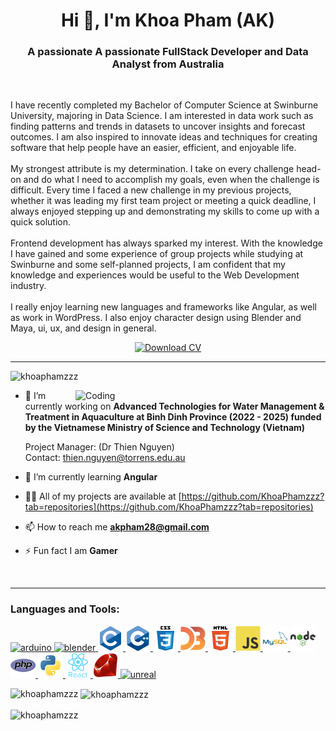 <h1 align="center">Hi 👋, I'm Khoa Pham (AK)</h1>
<h3 align="center">A passionate A passionate FullStack Developer and Data Analyst from Australia</h3>
<br>

I have recently completed my Bachelor of Computer Science at Swinburne University, majoring in Data Science.
I am interested in data work such as finding patterns and trends in datasets to uncover insights and forecast
outcomes. I am also inspired to innovate ideas and techniques for creating software that help people have an
easier, efficient, and enjoyable life.
<br>
<br>
My strongest attribute is my determination. I take on every challenge head-on and do what I need to accomplish
my goals, even when the challenge is difficult. Every time I faced a new challenge in my previous projects,
whether it was leading my first team project or meeting a quick deadline, I always enjoyed stepping up and
demonstrating my skills to come up with a quick solution.
<br>
<br>
Frontend development has always sparked my interest. With the knowledge I have gained and some experience
of group projects while studying at Swinburne and some self-planned projects, I am confident that my knowledge
and experiences would be useful to the Web Development industry.
<br>
<br>
I really enjoy learning new languages and frameworks like Angular, as well as work in WordPress. I also enjoy character design using Blender and Maya, ui, ux, and design in general.


<p align="center">
  <!-- BEGIN DOWNLOAD CV BUTTON -->
  <a href="https://github.com/KhoaPhamzzz/Khoa-s-CV/raw/main/Khoa%20Anh%20Pham%20CV.pdf" target="_blank">
    <img src="https://custom-icon-badges.demolab.com/badge/-Download%20CV-blue?style=for-the-badge&logo=download&logoColor=white" alt="Download CV">
  </a>
  <!-- END DOWNLOAD CV BUTTON -->
</p>



---

<p align="left"> <img src="https://komarev.com/ghpvc/?username=khoaphamzzz&label=Profile%20views&color=0e75b6&style=flat" alt="khoaphamzzz" /> </p>

<img align="right" alt="Coding" width="400" src="https://media.licdn.com/dms/image/D5612AQGOmwfIE5mlWA/article-cover_image-shrink_720_1280/0/1674617947228?e=2147483647&v=beta&t=FTU_isQ6VYfV5D_ueFHPWvT8ZqgDeJG3yr8Mi8lpfk0">

- 🔭 I’m currently working on **Advanced Technologies for Water Management & Treatment in Aquaculture at Binh Dinh Province (2022 - 2025) funded by the Vietnamese Ministry of Science and Technology (Vietnam)**

  Project Manager: (Dr Thien Nguyen) <br>
  Contact: thien.nguyen@torrens.edu.au

- 🌱 I’m currently learning **Angular**

- 👨‍💻 All of my projects are available at [https://github.com/KhoaPhamzzz?tab=repositories](https://github.com/KhoaPhamzzz?tab=repositories)

- 📫 How to reach me **akpham28@gmail.com**

- ⚡ Fun fact I am **Gamer** 



<br>
<p align="left">
</p>

---

<h3 align="left">Languages and Tools:</h3>
<p align="left"> <a href="https://www.arduino.cc/" target="_blank" rel="noreferrer"> <img src="https://cdn.worldvectorlogo.com/logos/arduino-1.svg" alt="arduino" width="40" height="40"/> </a> <a href="https://www.blender.org/" target="_blank" rel="noreferrer"> <img src="https://download.blender.org/branding/community/blender_community_badge_white.svg" alt="blender" width="40" height="40"/> </a> <a href="https://www.cprogramming.com/" target="_blank" rel="noreferrer"> <img src="https://raw.githubusercontent.com/devicons/devicon/master/icons/c/c-original.svg" alt="c" width="40" height="40"/> </a> <a href="https://www.w3schools.com/cpp/" target="_blank" rel="noreferrer"> <img src="https://raw.githubusercontent.com/devicons/devicon/master/icons/cplusplus/cplusplus-original.svg" alt="cplusplus" width="40" height="40"/> </a> <a href="https://www.w3schools.com/css/" target="_blank" rel="noreferrer"> <img src="https://raw.githubusercontent.com/devicons/devicon/master/icons/css3/css3-original-wordmark.svg" alt="css3" width="40" height="40"/> </a> <a href="https://d3js.org/" target="_blank" rel="noreferrer"> <img src="https://raw.githubusercontent.com/devicons/devicon/master/icons/d3js/d3js-original.svg" alt="d3js" width="40" height="40"/> </a> <a href="https://www.w3.org/html/" target="_blank" rel="noreferrer"> <img src="https://raw.githubusercontent.com/devicons/devicon/master/icons/html5/html5-original-wordmark.svg" alt="html5" width="40" height="40"/> </a> <a href="https://developer.mozilla.org/en-US/docs/Web/JavaScript" target="_blank" rel="noreferrer"> <img src="https://raw.githubusercontent.com/devicons/devicon/master/icons/javascript/javascript-original.svg" alt="javascript" width="40" height="40"/> </a> <a href="https://www.mysql.com/" target="_blank" rel="noreferrer"> <img src="https://raw.githubusercontent.com/devicons/devicon/master/icons/mysql/mysql-original-wordmark.svg" alt="mysql" width="40" height="40"/> </a> <a href="https://nodejs.org" target="_blank" rel="noreferrer"> <img src="https://raw.githubusercontent.com/devicons/devicon/master/icons/nodejs/nodejs-original-wordmark.svg" alt="nodejs" width="40" height="40"/> </a> <a href="https://www.php.net" target="_blank" rel="noreferrer"> <img src="https://raw.githubusercontent.com/devicons/devicon/master/icons/php/php-original.svg" alt="php" width="40" height="40"/> </a> <a href="https://www.python.org" target="_blank" rel="noreferrer"> <img src="https://raw.githubusercontent.com/devicons/devicon/master/icons/python/python-original.svg" alt="python" width="40" height="40"/> </a> <a href="https://reactjs.org/" target="_blank" rel="noreferrer"> <img src="https://raw.githubusercontent.com/devicons/devicon/master/icons/react/react-original-wordmark.svg" alt="react" width="40" height="40"/> </a> <a href="https://www.ruby-lang.org/en/" target="_blank" rel="noreferrer"> <img src="https://raw.githubusercontent.com/devicons/devicon/master/icons/ruby/ruby-original.svg" alt="ruby" width="40" height="40"/> </a> <a href="https://unrealengine.com/" target="_blank" rel="noreferrer"> <img src="https://raw.githubusercontent.com/kenangundogan/fontisto/036b7eca71aab1bef8e6a0518f7329f13ed62f6b/icons/svg/brand/unreal-engine.svg" alt="unreal" width="40" height="40"/> </a> </p>

<p><img align="left" src="https://github-readme-stats.vercel.app/api/top-langs?username=khoaphamzzz&show_icons=true&locale=en&layout=compact" alt="khoaphamzzz" /></p>

<p>&nbsp;<img align="center" src="https://github-readme-stats.vercel.app/api?username=khoaphamzzz&show_icons=true&locale=en" alt="khoaphamzzz" /></p>

<p><img align="center" src="https://github-readme-streak-stats.herokuapp.com/?user=khoaphamzzz&" alt="khoaphamzzz" /></p>

